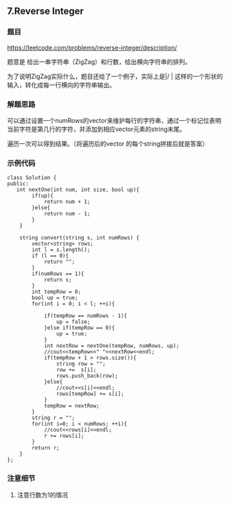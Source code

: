 ## 7.Reverse Integer

### 题目 

https://leetcode.com/problems/reverse-integer/description/



题意是 给出一串字符串（ZigZag）和行数，给出横向字符串的排列。

为了说明ZigZag实际什么，题目还给了一个例子，实际上是|/ | 这样的一个形状的输入，转化成每一行横向的字符串输出。

### 解题思路

可以通过设置一个numRows的vector来维护每行的字符串，通过一个标记位表明当前字符是第几行的字符，并添加到相应vector元素的string末尾。

遍历一次可以得到结果。（将遍历后的vector 的每个string拼接后就是答案）



### 示例代码

```
class Solution {
public:
   int nextOne(int num, int size, bool up){
        if(up){
            return num + 1;
        }else{
            return num - 1;
        }
    }
    
    string convert(string s, int numRows) {
        vector<string> rows;
        int l = s.length();
        if (l == 0){
            return "";
        }
        if(numRows == 1){
        	return s;
		}
        int tempRow = 0;
        bool up = true;
        for(int i = 0; i < l; ++i){

            if(tempRow == numRows - 1){
            	up = false;
			}else if(tempRow == 0){
				up = true;
			}
            int nextRow = nextOne(tempRow, numRows, up);
            //cout<<tempRow<<" "<<nextRow<<endl;
            if(tempRow + 1 > rows.size()){
                string row = "";
                row +=  s[i];
                rows.push_back(row);
            }else{
            	//cout<<s[i]<<endl;
                rows[tempRow] += s[i];
            }
            tempRow = nextRow;
        }
        string r = "";
        for(int i=0; i < numRows; ++i){
        	//cout<<rows[i]<<endl;
            r += rows[i];
        }
        return r;
    }
};
```



### 注意细节

1. 注意行数为1的情况